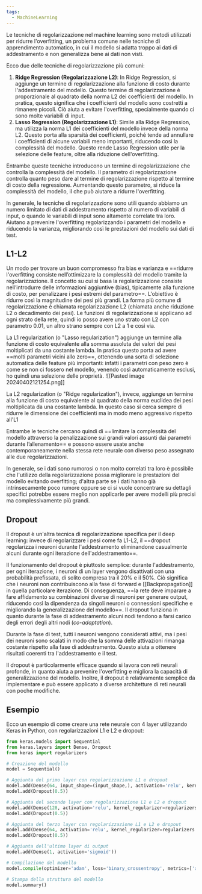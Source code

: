 ```yaml
---
tags:
  - MachineLearning
---
```

Le tecniche di regolarizzazione nel machine learning sono metodi utilizzati per ridurre l'overfitting, un problema comune nelle tecniche di apprendimento automatico, in cui il modello si adatta troppo ai dati di addestramento e non generalizza bene ai dati non visti.

Ecco due delle tecniche di regolarizzazione più comuni:

1. **Ridge Regression (Regolarizzazione L2)**: In Ridge Regression, si aggiunge un termine di regolarizzazione alla funzione di costo durante l'addestramento del modello. Questo termine di regolarizzazione è proporzionale al quadrato della norma L2 dei coefficienti del modello. In pratica, questo significa che i coefficienti del modello sono costretti a rimanere piccoli. Ciò aiuta a evitare l'overfitting, specialmente quando ci sono molte variabili di input.
2. **Lasso Regression (Regolarizzazione L1)**: Simile alla Ridge Regression, ma utilizza la norma L1 dei coefficienti del modello invece della norma L2. Questo porta alla sparsità dei coefficienti, poiché tende ad annullare i coefficienti di alcune variabili meno importanti, riducendo così la complessità del modello. Questo rende Lasso Regression utile per la selezione delle feature, oltre alla riduzione dell'overfitting.

Entrambe queste tecniche introducono un termine di regolarizzazione che controlla la complessità del modello. Il parametro di regolarizzazione controlla quanto peso dare al termine di regolarizzazione rispetto al termine di costo della regressione. Aumentando questo parametro, si riduce la complessità del modello, il che può aiutare a ridurre l'overfitting.

In generale, le tecniche di regolarizzazione sono utili quando abbiamo un numero limitato di dati di addestramento rispetto al numero di variabili di input, o quando le variabili di input sono altamente correlate tra loro. Aiutano a prevenire l'overfitting regolarizzando i parametri del modello e riducendo la varianza, migliorando così le prestazioni del modello sui dati di test.

## L1-L2

Un modo per trovare un buon compromesso fra bias e varianza e ==ridurre l'overfitting consiste nell’ottimizzare la complessità del modello tramite la regolarizzazione.
Il concetto su cui si basa la regolarizzazione consiste nell’introdurre delle informazioni aggiuntive (bias), tipicamente alla funzione di costo, per penalizzare i pesi estremi del parametro==.
L'obiettivo è ridurre così la magnitudine dei pesi più grandi.
La forma più comune di regolarizzazione è chiamata regolarizzazione L2 (chiamata anche riduzione L2 o decadimento dei pesi).
Le funzioni di regolarizzazione si applicano ad ogni strato della rete, quindi io posso avere uno strato con L2 con parametro 0.01, un altro strano sempre con L2 a 1 e così via.

La L1 regularization (o "Lasso regularization") aggiunge un termine alla funzione di costo equivalente alla somma assoluta dei valori dei pesi moltiplicati da una costante lambda. In pratica questo porta ad avere ==molti parametri vicini allo zero==, ottenendo una sorta di selezione automatica delle feature più importanti: infatti i parametri con peso zero è come se non ci fossero nel modello, venendo così automaticamente esclusi, ho quindi una selezione delle proprietà.
![[Pasted image 20240402121254.png]]

La L2 regularization (o "Ridge regularization"), invece, aggiunge un termine alla funzione di costo equivalente al quadrato della norma euclidea dei pesi moltiplicata da una costante lambda. In questo caso si cerca sempre di ridurre le dimensione dei coefficienti ma in modo meno aggressivo rispetto all'L1

Entrambe le tecniche cercano quindi di ==limitare la complessità del modello attraverso la penalizzazione sui grandi valori assunti dai parametri durante l’allenamento== e possono essere usate anche contemporaneamente nella stessa rete neurale con diverso peso assegnato alle due regolarizzazioni.

In generale, se i dati sono rumorosi o non molto correlati tra loro è possibile che l'utilizzo della regolarizzazione possa migliorare le prestazioni del modello evitando overfitting; d'altra parte se i dati hanno già intrinsecamente poco rumore oppure se ci si vuole concentrare su dettagli specifici potrebbe essere meglio non applicarle per avere modelli più precisi ma complessivamente più grandi.

## Dropout
Il dropout è un'altra tecnica di regolarizzazione specifica per il deep learning: invece di regolarizzare i pesi come fa L1-L2, il ==dropout regolarizza i neuroni durante l'addestramento eliminandone casualmente alcuni durante ogni iterazione dell'addestramento==.

Il funzionamento del dropout è piuttosto semplice: durante l'addestramento, per ogni iterazione, i neuroni di un layer vengono disattivati con una probabilità prefissata, di solito compresa tra il 20% e il 50%. Ciò significa che i neuroni non contribuiscono alla fase di forward e [[Backpropagation]] in quella particolare iterazione.
Di conseguenza, ==la rete deve imparare a fare affidamento su combinazioni diverse di neuroni per generare output, riducendo così la dipendenza da singoli neuroni o connessioni specifiche e migliorando la generalizzazione del modello==.
Il dropout funziona in quanto durante la fase di addestramento alcuni nodi tendono a farsi carico degli errori degli altri nodi (*co-adaptation*).

Durante la fase di test, tutti i neuroni vengono considerati attivi, ma i pesi dei neuroni sono scalati in modo che la somma delle attivazioni rimanga costante rispetto alla fase di addestramento. Questo aiuta a ottenere risultati coerenti tra l'addestramento e il test.

Il dropout è particolarmente efficace quando si lavora con reti neurali profonde, in quanto aiuta a prevenire l'overfitting e migliora la capacità di generalizzazione del modello. Inoltre, il dropout è relativamente semplice da implementare e può essere applicato a diverse architetture di reti neurali con poche modifiche.

## Esempio

Ecco un esempio di come creare una rete neurale con 4 layer utilizzando Keras in Python, con regolarizzazioni L1 e L2 e dropout:

```python
from keras.models import Sequential
from keras.layers import Dense, Dropout
from keras import regularizers

# Creazione del modello
model = Sequential()

# Aggiunta del primo layer con regolarizzazione L1 e dropout
model.add(Dense(64, input_shape=(input_shape,), activation='relu', kernel_regularizer=regularizers.l1_l2(l1=0.01, l2=0.01)))
model.add(Dropout(0.5))

# Aggiunta del secondo layer con regolarizzazione L1 e L2 e dropout
model.add(Dense(128, activation='relu', kernel_regularizer=regularizers.l1_l2(l1=0.01, l2=0.01)))
model.add(Dropout(0.5))

# Aggiunta del terzo layer con regolarizzazione L1 e L2 e dropout
model.add(Dense(64, activation='relu', kernel_regularizer=regularizers.l1_l2(l1=0.01, l2=0.01)))
model.add(Dropout(0.5))

# Aggiunta dell'ultimo layer di output
model.add(Dense(1, activation='sigmoid'))

# Compilazione del modello
model.compile(optimizer='adam', loss='binary_crossentropy', metrics=['accuracy'])

# Stampa della struttura del modello
model.summary()
```

